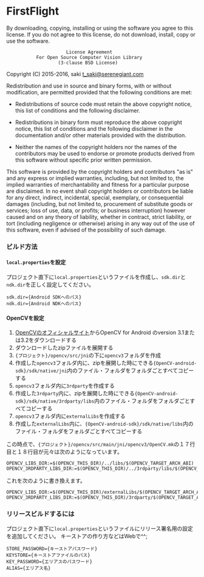 # FirstFlight


By downloading, copying, installing or using the software you agree to this license.
If you do not agree to this license, do not download, install,
copy or use the software.


                          License Agreement
               For Open Source Computer Vision Library
                       (3-clause BSD License)

Copyright (C) 2015-2016, saki t_saki@serenegiant.com

Redistribution and use in source and binary forms, with or without modification,
are permitted provided that the following conditions are met:

  * Redistributions of source code must retain the above copyright notice,
    this list of conditions and the following disclaimer.

  * Redistributions in binary form must reproduce the above copyright notice,
    this list of conditions and the following disclaimer in the documentation
    and/or other materials provided with the distribution.

  * Neither the names of the copyright holders nor the names of the contributors
    may be used to endorse or promote products derived from this software
    without specific prior written permission.

This software is provided by the copyright holders and contributors "as is" and
any express or implied warranties, including, but not limited to, the implied
warranties of merchantability and fitness for a particular purpose are disclaimed.
In no event shall copyright holders or contributors be liable for any direct,
indirect, incidental, special, exemplary, or consequential damages
(including, but not limited to, procurement of substitute goods or services;
loss of use, data, or profits; or business interruption) however caused
and on any theory of liability, whether in contract, strict liability,
or tort (including negligence or otherwise) arising in any way out of
the use of this software, even if advised of the possibility of such damage.

### ビルド方法
#### `local.properties`を設定
プロジェクト直下に`local.properties`というファイルを作成し、`sdk.dir`と`ndk.dir`を正しく設定してください。

```
sdk.dir={Android SDKへのパス}
ndk.dir={Android NDKへのパス}
```

#### OpenCVを設定
1. [OpenCVのオフィシャルサイト](http://opencv.org)からOpenCV for Android のversion 3.1または3.2をダウンロードする
2. ダウンロードしたzipファイルを展開する
3. `{プロジェクト}/opencv/src/jni`の下に`opencv3`フォルダを作成
4. 作成した`opencv3`フォルダ内に、zipを展開した時にできる`{OpenCV-android-sdk}/sdk/native/jni`内のファイル・フォルダをフォルダごとすべてコピーする
5. `opencv3`フォルダ内に`3rdparty`を作成する
6. 作成した`3rdparty`内に、zipを展開した時にできる`{OpenCV-android-sdk}/sdk/native/3rdparty/libs`内のファイル・フォルダをフォルダごとすべてコピーする
7. `opencv3`フォルダ内に`externalLibs`を作成する
8. 作成した`externalLibs`内に、`{OpenCV-android-sdk}/sdk/native/libs`内のファイル・フォルダをフォルダごとすべてコピーする

この時点で、`{プロジェクト}/opencv/src/main/jni/opencv3/OpenCV.mk`の１７行目と１８行目が元々は次のようになっています。

```shell
OPENCV_LIBS_DIR:=$(OPENCV_THIS_DIR)/../libs/$(OPENCV_TARGET_ARCH_ABI)
OPENCV_3RDPARTY_LIBS_DIR:=$(OPENCV_THIS_DIR)/../3rdparty/libs/$(OPENCV_TARGET_ARCH_ABI)
```

これを次のように書き換えます。

```shell
OPENCV_LIBS_DIR:=$(OPENCV_THIS_DIR)/externalLibs/$(OPENCV_TARGET_ARCH_ABI)
OPENCV_3RDPARTY_LIBS_DIR:=$(OPENCV_THIS_DIR)/3rdparty/$(OPENCV_TARGET_ARCH_ABI)
```

### リリースビルドするには
プロジェクト直下に`local.properties`というファイルにリリース署名用の設定を追加してください。
キーストアの作り方などはWebで^^;

```
STORE_PASSWORD={キーストアパスワード}
KEYSTORE={キーストアファイルのパス}
KEY_PASSWORD={エリアスのパスワード}
ALIAS={エリアス名}
```
